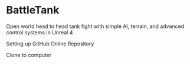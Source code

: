 # BattleTank
Open world head to head tank fight with simple AI, terrain, and advanced control systems in Unreal 4

Setting up GitHub Online Repository

Clone to computer
